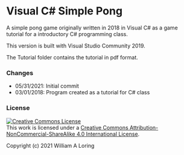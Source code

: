 # Visual C# Simple Pong
A simple pong game originally written in 2018 in Visual C# as a game tutorial for a introductory C# programming class.

This version is built with Visual Studio Community 2019.

The Tutorial folder contains the tutorial in pdf format.

### Changes
- 05/31/2021: Initial commit
- 03/01/2018: Program created as a tutorial for C# class

### License
<a rel="license" href="http://creativecommons.org/licenses/by-nc-sa/4.0/"><img alt="Creative Commons License" style="border-width:0" src="https://i.creativecommons.org/l/by-nc-sa/4.0/88x31.png" /></a><br />This work is licensed under a <a rel="license" href="http://creativecommons.org/licenses/by-nc-sa/4.0/">Creative Commons Attribution-NonCommercial-ShareAlike 4.0 International License</a>.

Copyright (c) 2021 William A Loring

